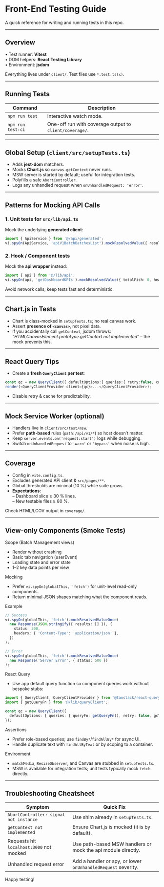 # Front-End Testing Guide

A quick reference for writing and running tests in this repo.

---

## Overview

• Test runner: **Vitest**  
• DOM helpers: **React Testing Library**  
• Environment: **jsdom**

Everything lives under `client/`. Test files use `*.test.ts(x)`.

---

## Running Tests

| Command           | Description                                    |
|-------------------|------------------------------------------------|
| `npm run test`    | Interactive watch mode.                        |
| `npm run test:ci` | One-off run with coverage output to `client/coverage/`. |

---

## Global Setup (`client/src/setupTests.ts`)

* Adds **jest-dom** matchers.
* Mocks **Chart.js** so `canvas.getContext` never runs.
* MSW server is started by default; useful for integration tests.
* Polyfills a safe `AbortController`.
* Logs any unhandled request when `onUnhandledRequest: 'error'`.

---

## Patterns for Mocking API Calls

### 1. Unit tests for `src/lib/api.ts`
Mock the underlying **generated client**:

```ts
import { ApiService } from '@/api/generated';
vi.spyOn(ApiService, 'apiV1BatchBatchesList').mockResolvedValue({ results: [] });
```

### 2. Hook / Component tests
Mock the **api wrapper** instead:

```ts
import { api } from '@/lib/api';
vi.spyOn(api, 'getDashboardKPIs').mockResolvedValue({ totalFish: 0, healthRate: 0 });
```

Avoid network calls; keep tests fast and deterministic.

---

## Chart.js in Tests

* Chart is class-mocked in `setupTests.ts`; no real canvas work.
* Assert **presence of `<canvas>`**, not pixel data.
* If you accidentally call `getContext`, jsdom throws:  
  “*HTMLCanvasElement.prototype.getContext not implemented*” – the mock prevents this.

---

## React Query Tips

* Create a **fresh `QueryClient` per test**:

```ts
const qc = new QueryClient({ defaultOptions:{ queries:{ retry:false, cacheTime:0 } }});
render(<QueryClientProvider client={qc}>...</QueryClientProvider>);
```

* Disable retry & cache for predictability.

---

## Mock Service Worker (optional)

* Handlers live in `client/src/test/msw`.
* Prefer **path-based** rules (`path:/api/v1/*`) so host doesn’t matter.
* Keep `server.events.on('request:start')` logs while debugging.
* Switch `onUnhandledRequest` to `'warn'` or `'bypass'` when noise is high.

---

## Coverage

* Config in `vite.config.ts`.
* Excludes generated API client & `src/pages/**`.
* Global thresholds are minimal (10 %) while suite grows.
* **Expectations**:  
  – Dashboard slice ≥ 30 % lines.  
  – New testable files ≥ 80 %.

Check HTML/LCOV output in `coverage/`.

---

## View-only Components (Smoke Tests)

Scope (Batch Management views)
- Render without crashing
- Basic tab navigation (userEvent)
- Loading state and error state
- 1–2 key data points per view

Mocking
- Prefer `vi.spyOn(globalThis, 'fetch')` for unit-level read-only components.
- Return minimal JSON shapes matching what the component reads.

Example
```ts
// Success
vi.spyOn(globalThis, 'fetch').mockResolvedValueOnce(
  new Response(JSON.stringify({ results: [] }), {
    status: 200,
    headers: { 'Content-Type': 'application/json' },
  })
);

// Error
vi.spyOn(globalThis, 'fetch').mockResolvedValueOnce(
  new Response('Server Error', { status: 500 })
);
```

React Query
- Use app default query function so component queries work without bespoke stubs:
```ts
import { QueryClient, QueryClientProvider } from '@tanstack/react-query';
import { getQueryFn } from '@/lib/queryClient';

const qc = new QueryClient({
  defaultOptions: { queries: { queryFn: getQueryFn(), retry: false, gcTime: 0 } },
});
```

Assertions
- Prefer role-based queries; use `findBy*`/`findAllBy*` for async UI.
- Handle duplicate text with `findAllByText` or by scoping to a container.

Environment
- `matchMedia`, `ResizeObserver`, and Canvas are stubbed in `setupTests.ts`.
- MSW is available for integration tests; unit tests typically mock `fetch` directly.

---

## Troubleshooting Cheatsheet

| Symptom | Quick Fix |
|---------|-----------|
| `AbortController: signal not instance` | Use shim already in `setupTests.ts`. |
| `getContext not implemented` | Ensure Chart.js is mocked (it is by default). |
| Requests hit `localhost:3000` not mocked | Use path-based MSW handlers or mock the api module directly. |
| Unhandled request error | Add a handler or spy, or lower `onUnhandledRequest` severity. |

Happy testing!
